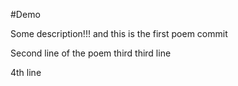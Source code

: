 #Demo

Some description!!! and this is the first poem commit

Second line of the poem
third third line

4th line
